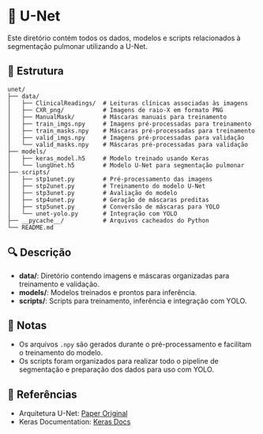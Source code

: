 # 📂 U-Net

Este diretório contém todos os dados, modelos e scripts relacionados à segmentação pulmonar utilizando a U-Net.

## 📁 Estrutura
```
unet/
├── data/
│   ├── ClinicalReadings/  # Leituras clínicas associadas às imagens
│   ├── CXR_png/           # Imagens de raio-X em formato PNG
│   ├── ManualMask/        # Máscaras manuais para treinamento
│   ├── train_imgs.npy     # Imagens pré-processadas para treinamento
│   ├── train_masks.npy    # Máscaras pré-processadas para treinamento
│   ├── valid_imgs.npy     # Imagens pré-processadas para validação
│   └── valid_masks.npy    # Máscaras pré-processadas para validação
├── models/
│   ├── keras_model.h5     # Modelo treinado usando Keras
│   └── lungUnet.h5        # Modelo U-Net para segmentação pulmonar
├── scripts/
│   ├── stp1unet.py        # Pré-processamento das imagens
│   ├── stp2unet.py        # Treinamento do modelo U-Net
│   ├── stp3unet.py        # Avaliação do modelo
│   ├── stp4unet.py        # Geração de máscaras preditas
│   ├── stp5unet.py        # Conversão de máscaras para YOLO
│   └── unet-yolo.py       # Integração com YOLO
├── __pycache__/           # Arquivos cacheados do Python
└── README.md
```

## 🔍 Descrição
- **data/**: Diretório contendo imagens e máscaras organizadas para treinamento e validação.
- **models/**: Modelos treinados e prontos para inferência.
- **scripts/**: Scripts para treinamento, inferência e integração com YOLO.

## 📌 Notas
- Os arquivos `.npy` são gerados durante o pré-processamento e facilitam o treinamento do modelo.
- Os scripts foram organizados para realizar todo o pipeline de segmentação e preparação dos dados para uso com YOLO.

## 📖 Referências
- Arquitetura U-Net: [Paper Original](https://arxiv.org/abs/1505.04597)
- Keras Documentation: [Keras Docs](https://keras.io/)



